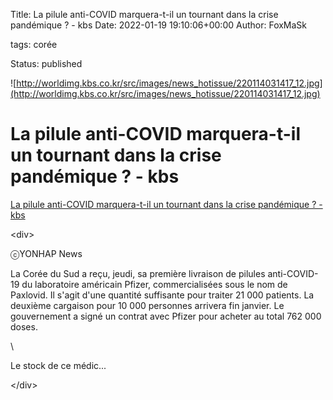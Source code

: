 Title: La pilule anti-COVID marquera-t-il un tournant dans la crise pandémique ? - kbs
Date: 2022-01-19 19:10:06+00:00
Author: FoxMaSk 

tags: corée

Status: published


![http://worldimg.kbs.co.kr/src/images/news_hotissue/220114031417_12.jpg](http://worldimg.kbs.co.kr/src/images/news_hotissue/220114031417_12.jpg)


# La pilule anti-COVID marquera-t-il un tournant dans la crise pandémique ? - kbs

[La pilule anti-COVID marquera-t-il un tournant dans la crise pandémique ? - kbs](http://world.kbs.co.kr/service/contents_view.htm?lang=f&amp;menu_cate=issues&amp;id=&amp;board_seq=417012)

&lt;div&gt;

ⓒYONHAP News

La Corée du Sud a reçu, jeudi, sa première livraison de pilules
anti-COVID-19 du laboratoire américain Pfizer, commercialisées sous le
nom de Paxlovid. Il s&#39;agit d&#39;une quantité suffisante pour traiter 21 000
patients. La deuxième cargaison pour 10 000 personnes arrivera fin
janvier. Le gouvernement a signé un contrat avec Pfizer pour acheter au
total 762 000 doses.

\

Le stock de ce médic...

&lt;/div&gt;